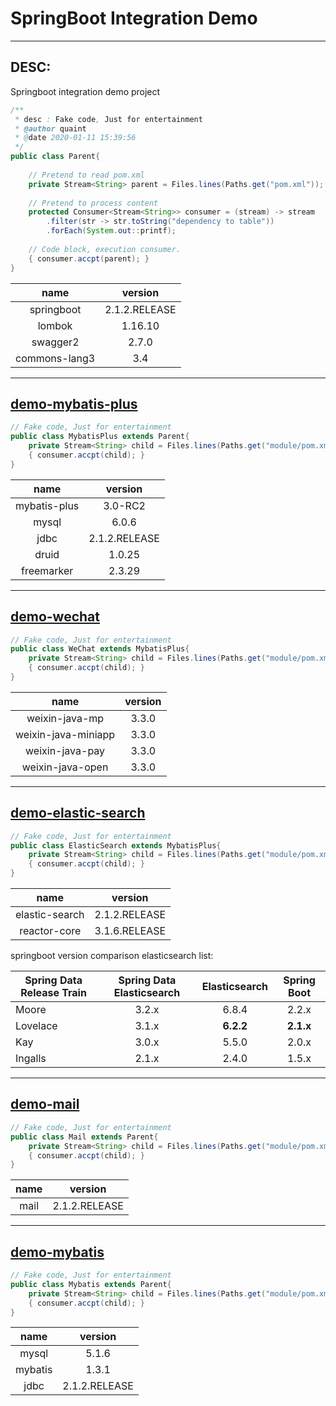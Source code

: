 # SpringBoot Integration Demo

---

## DESC:
    
Springboot integration demo project

```java
/**
 * desc : Fake code, Just for entertainment
 * @author quaint 
 * @date 2020-01-11 15:39:56
 */
public class Parent{
    
    // Pretend to read pom.xml
    private Stream<String> parent = Files.lines(Paths.get("pom.xml"));
    
    // Pretend to process content
    protected Consumer<Stream<String>> consumer = (stream) -> stream
        .filter(str -> str.toString("dependency to table"))
        .forEach(System.out::printf);
        
    // Code block, execution consumer.
    { consumer.accpt(parent); }
}
```

| name | version |
| :---: | :---: |
| springboot | 2.1.2.RELEASE |
| lombok | 1.16.10 |
| swagger2 | 2.7.0 |
| commons-lang3 | 3.4 |

---

## [demo-mybatis-plus](https://github.com/quaintclever/Java-SID/tree/master/demo-mybatis-plus)

```java
// Fake code, Just for entertainment
public class MybatisPlus extends Parent{
    private Stream<String> child = Files.lines(Paths.get("module/pom.xml"));
    { consumer.accpt(child); }
}
```

| name | version |
| :---: | :---: |
| mybatis-plus | 3.0-RC2 |
| mysql | 6.0.6 |
| jdbc | 2.1.2.RELEASE |
| druid | 1.0.25 |
| freemarker | 2.3.29 |

---

## [demo-wechat](https://github.com/quaintclever/Java-SID/tree/master/demo-wechat)

```java
// Fake code, Just for entertainment
public class WeChat extends MybatisPlus{
    private Stream<String> child = Files.lines(Paths.get("module/pom.xml"));
    { consumer.accpt(child); }
}
```

| name | version |
| :---: | :---: |
| weixin-java-mp | 3.3.0 |
| weixin-java-miniapp | 3.3.0 |
| weixin-java-pay | 3.3.0 |
| weixin-java-open | 3.3.0 |

---

## [demo-elastic-search](https://github.com/quaintclever/Java-SID/tree/master/demo-elastic-search)

```java
// Fake code, Just for entertainment
public class ElasticSearch extends MybatisPlus{
    private Stream<String> child = Files.lines(Paths.get("module/pom.xml"));
    { consumer.accpt(child); }
}
```

| name | version |
| :---: | :---: |
| elastic-search | 2.1.2.RELEASE |
| reactor-core | 3.1.6.RELEASE |
		 
springboot version comparison elasticsearch list:

| Spring Data Release Train | Spring Data Elasticsearch  |  Elasticsearch  | Spring Boot |
| --- | :---: | :---: | :---: |
| Moore | 3.2.x | 6.8.4 | 2.2.x |
| Lovelace | 3.1.x | **6.2.2** | **2.1.x** |
| Kay | 3.0.x | 5.5.0 | 2.0.x |
| Ingalls | 2.1.x | 2.4.0 | 1.5.x |


---


## [demo-mail](https://github.com/quaintclever/Java-SID/tree/master/demo-mail)

```java
// Fake code, Just for entertainment
public class Mail extends Parent{
    private Stream<String> child = Files.lines(Paths.get("module/pom.xml"));
    { consumer.accpt(child); }
}
```

| name | version |
| :---: | :---: |
| mail | 2.1.2.RELEASE |
    

---


## [demo-mybatis](https://github.com/quaintclever/Java-SID/tree/master/demo-mybatis)

```java
// Fake code, Just for entertainment
public class Mybatis extends Parent{
    private Stream<String> child = Files.lines(Paths.get("module/pom.xml"));
    { consumer.accpt(child); }
}
```

| name | version |
| :---: | :---: |
| mysql | 5.1.6 |
| mybatis | 1.3.1 |
| jdbc | 2.1.2.RELEASE |

